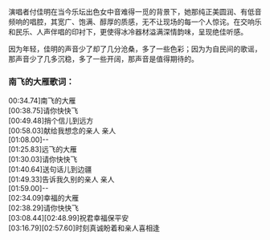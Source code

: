 

演唱者付佳明在当今乐坛出色女中音难得一觅的背景下，她那纯正美圆润、有低音频响的唱腔，其宽广、饱满、醇厚的质感，无不让现场的每一个人惊诧。在交响乐和民乐、人声伴唱的印衬下，更使得冰冷器材溢满深情韵味，呈现绝佳听感。

因为年轻，佳明的声音少了却了几分沧桑，多了一些色彩；因为为自民间的歌谣，那声音少了几多沉稳，多了一些开阔，那声音是值得期待的。

### 南飞的大雁歌词：

00:34.74]南飞的大雁  
[00:38.75]请你快快飞  
[00:49.48]捎个信儿到远方  
[00:58.03]献给我想念的亲人 亲人  
[01:08.00]--  
[01:25.83]远飞的大雁  
[01:30.03]请你快快飞  
[01:40.64]送句话儿到边疆  
[01:49.33]告诉我久别的亲人 亲人  
[01:59.00]--  
[02:34.09]幸福的大雁  
[02:38.29]请你快快飞  
[03:08.44][02:48.99]祝君幸福保平安  
[03:16.79][02:57.60]时刻真诚盼着和亲人喜相逢

